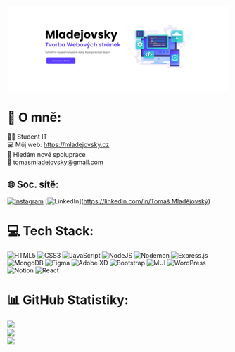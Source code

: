 ![logo](https://github.com/mladejovskyy/mladejovskyy/blob/main/Github%20banner.png)
# 💫 O mně:
👩‍💻 Student IT<br>💻 Můj web: https://mladejovsky.cz<br>🤝 Hledám nové spolupráce<br>📧 tomasmladejovsky@gmail.com


## 🌐 Soc. sítě:
[![Instagram](https://img.shields.io/badge/Instagram-%23E4405F.svg?logo=Instagram&logoColor=white)](https://instagram.com/tomas.mladejovsky) [![LinkedIn](https://img.shields.io/badge/LinkedIn-%230077B5.svg?logo=linkedin&logoColor=white)]([https://linkedin.com/in/Tomáš Mladějovský](https://www.linkedin.com/in/tom%C3%A1%C5%A1-mlad%C4%9Bjovsk%C3%BD-27022a295/)) 

# 💻 Tech Stack:
![HTML5](https://img.shields.io/badge/html5-%23E34F26.svg?style=for-the-badge&logo=html5&logoColor=white) ![CSS3](https://img.shields.io/badge/css3-%231572B6.svg?style=for-the-badge&logo=css3&logoColor=white) ![JavaScript](https://img.shields.io/badge/javascript-%23323330.svg?style=for-the-badge&logo=javascript&logoColor=%23F7DF1E) ![NodeJS](https://img.shields.io/badge/node.js-6DA55F?style=for-the-badge&logo=node.js&logoColor=white) ![Nodemon](https://img.shields.io/badge/NODEMON-%23323330.svg?style=for-the-badge&logo=nodemon&logoColor=%BBDEAD) ![Express.js](https://img.shields.io/badge/express.js-%23404d59.svg?style=for-the-badge&logo=express&logoColor=%2361DAFB) ![MongoDB](https://img.shields.io/badge/MongoDB-%234ea94b.svg?style=for-the-badge&logo=mongodb&logoColor=white) ![Figma](https://img.shields.io/badge/figma-%23F24E1E.svg?style=for-the-badge&logo=figma&logoColor=white) ![Adobe XD](https://img.shields.io/badge/Adobe%20XD-470137?style=for-the-badge&logo=Adobe%20XD&logoColor=#FF61F6) ![Bootstrap](https://img.shields.io/badge/bootstrap-%238511FA.svg?style=for-the-badge&logo=bootstrap&logoColor=white) ![MUI](https://img.shields.io/badge/MUI-%230081CB.svg?style=for-the-badge&logo=mui&logoColor=white) ![WordPress](https://img.shields.io/badge/WordPress-%23117AC9.svg?style=for-the-badge&logo=WordPress&logoColor=white) ![Notion](https://img.shields.io/badge/Notion-%23000000.svg?style=for-the-badge&logo=notion&logoColor=white) ![React](https://img.shields.io/badge/react-%2320232a.svg?style=for-the-badge&logo=react&logoColor=%2361DAFB)
# 📊 GitHub Statistiky:
![](https://github-readme-stats.vercel.app/api?username=mladejovskyy&theme=react&hide_border=true&include_all_commits=false&count_private=false)<br/>
![](https://github-readme-streak-stats.herokuapp.com/?user=mladejovskyy&theme=react&hide_border=true)<br/>
![](https://github-readme-stats.vercel.app/api/top-langs/?username=mladejovskyy&theme=react&hide_border=true&include_all_commits=false&count_private=false&layout=compact)

<!-- Proudly created with GPRM ( https://gprm.itsvg.in ) -->
